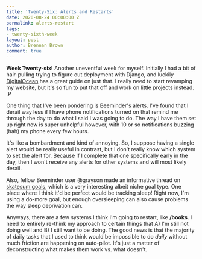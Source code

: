 ```yaml
---
title: 'Twenty-Six: Alerts and Restarts'
date: 2020-08-24 00:00:00 Z
permalink: alerts-restart
tags:
- twenty-sixth-week
layout: post
author: Brennan Brown
comment: true
---
```


**Week Twenty-six!** Another uneventful week for myself. Initially I had a bit of hair-pulling trying to figure out deployment with Django, and luckily [DigitalOcean](https://www.digitalocean.com/community/tutorials/how-to-set-up-django-with-postgres-nginx-and-gunicorn-on-ubuntu-18-04) has a great guide on just that. I really need to start revamping my website, but it's so fun to put that off and work on little projects instead. :P

One thing that I've been pondering is Beeminder's alerts. I've found that I derail way less if I have phone notifications turned on that remind me through the day to do what I said I was going to do. The way I have them set up right now is super unhelpful however, with 10 or so notifications buzzing (hah) my phone every few hours.

It's like a bombardment and kind of annoying. So, I suppose having a single alert would be really useful in contrast, but I don't really know which system to set the alert for. Because if I complete that one specifically early in the day, then I won't receive any alerts for other systems and will most likely derail.

Also, fellow Beeminder user @grayson made an informative thread on [skatesum goals](https://forum.beeminder.com/t/how-skatesum-works-was-when-does-a-skatesum-goal-update/7139), which is a very interesting albeit niche goal type. One place where I think it'd be perfect would be tracking sleep! Right now, I'm using a do-more goal, but enough oversleeping can also cause problems the way sleep deprivation can.

Anyways, there are a few systems I think I'm going to restart, like **/books**. I need to entirely re-think my approach to certain things that A) I'm still not doing well and B) I still want to be doing. The good news is that the majority of daily tasks that I used to think would be impossible to do _daily_ without much friction are happening on auto-pilot. It's just a matter of deconstructing what makes them work vs. what doesn't.
